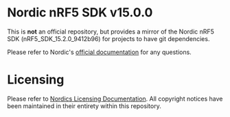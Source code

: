 # Nordic nRF5 SDK v15.0.0

This is **not** an official repository, but provides a mirror of the Nordic nRF5 SDK (nRF5_SDK_15.2.0_9412b96) for projects to have git dependencies.


Please refer to Nordic's [official documentation](https://www.nordicsemi.com/eng/Products/Bluetooth-low-energy/nRF5-SDK) for any questions.

# Licensing

Please refer to [Nordics Licensing Documentation](https://github.com/tmael/nRF5_SDK/blob/master/documentation/licenses.txt). All copyright notices have been maintained in their entirety within this repository.